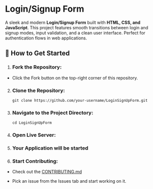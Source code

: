 # Login/Signup Form

A sleek and modern **Login/Signup Form** built with **HTML, CSS, and JavaScript**. This project features smooth transitions between login and signup modes, input validation, and a clean user interface. Perfect for authentication flows in web applications.



## 🚀 How to Get Started

1. ### Fork the Repository:

  - Click the Fork button on the top-right corner of this repository.

2. ###  Clone the Repository:

      `git clone https://github.com/your-username/LoginSignUpForm.git`
   

4. ### Navigate to the Project Directory:

       cd LoginSignUpForm
       

6. ### Open Live Server:

   

7. ### Your Application will be started


8. ### Start Contributing:

 - Check out the [CONTRIBUTING.md](https://github.com/programming-club-knit/LoginSignUpForm/blob/main/CONTRIBUTING.md)

 - Pick an issue from the Issues tab and start working on it.
